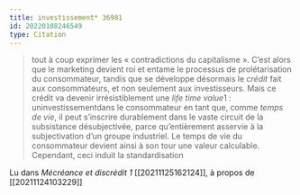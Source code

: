 ```yaml
---
title: investissement* 36981
id: 20220108246549
type: Citation
---
```


> tout à coup exprimer les « contradictions du capitalisme ». C’est alors que le marketing devient roi et entame le processus de prolétarisation du consommateur, tandis que se développe désormais le *crédit* fait aux consommateurs, et non seulement aux investisseurs. Mais ce crédit va devenir irrésistiblement une *life time value*1 : uninvestissementdans le consommateur en tant que, comme *temps de vie*, il peut s’inscrire durablement dans le vaste circuit de la subsistance désubjectivée, parce qu’entièrement asservie à la subjectivation d’un groupe industriel. Le temps de vie du consommateur devient ainsi à son tour une valeur calculable. Cependant, ceci induit la standardisation

Lu dans *Mécréance et discrédit 1* [[20211125162124]], à propos de [[20211124103229]]